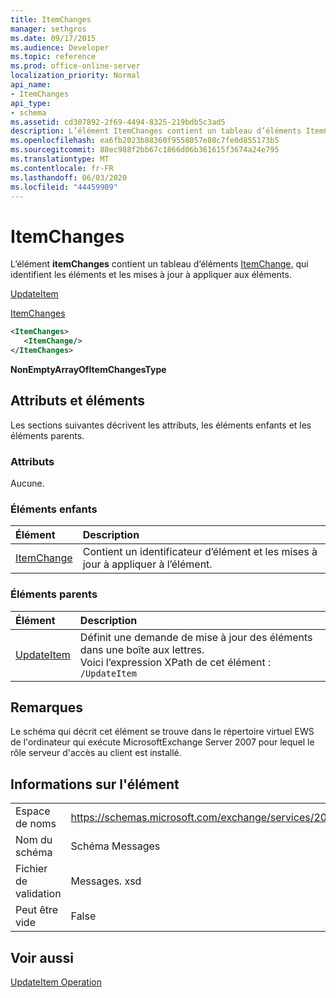```yaml
---
title: ItemChanges
manager: sethgros
ms.date: 09/17/2015
ms.audience: Developer
ms.topic: reference
ms.prod: office-online-server
localization_priority: Normal
api_name:
- ItemChanges
api_type:
- schema
ms.assetid: cd307892-2f69-4494-8325-219bdb5c3ad5
description: L’élément ItemChanges contient un tableau d’éléments ItemChange, qui identifient les éléments et les mises à jour à appliquer aux éléments.
ms.openlocfilehash: ea6fb2023b88360f9558057e80c7fe0d855173b5
ms.sourcegitcommit: 88ec988f2bb67c1866d06b361615f3674a24e795
ms.translationtype: MT
ms.contentlocale: fr-FR
ms.lasthandoff: 06/03/2020
ms.locfileid: "44459909"
---
```

# <a name="itemchanges"></a>ItemChanges

L’élément **itemChanges** contient un tableau d’éléments [ItemChange,](itemchange.md) qui identifient les éléments et les mises à jour à appliquer aux éléments. 
  
[UpdateItem](updateitem.md)
  
[ItemChanges](itemchanges.md)
  
```xml
<ItemChanges>
   <ItemChange/>
</ItemChanges>
```

 **NonEmptyArrayOfItemChangesType**
## <a name="attributes-and-elements"></a>Attributs et éléments

Les sections suivantes décrivent les attributs, les éléments enfants et les éléments parents.
  
### <a name="attributes"></a>Attributs

Aucune.
  
### <a name="child-elements"></a>Éléments enfants

|**Élément**|**Description**|
|:-----|:-----|
|[ItemChange](itemchange.md) <br/> |Contient un identificateur d’élément et les mises à jour à appliquer à l’élément.  <br/> |
   
### <a name="parent-elements"></a>Éléments parents

|**Élément**|**Description**|
|:-----|:-----|
|[UpdateItem](updateitem.md) <br/> |Définit une demande de mise à jour des éléments dans une boîte aux lettres.  <br/> Voici l’expression XPath de cet élément :  <br/>  `/UpdateItem` <br/> |
   
## <a name="remarks"></a>Remarques

Le schéma qui décrit cet élément se trouve dans le répertoire virtuel EWS de l'ordinateur qui exécute MicrosoftExchange Server 2007 pour lequel le rôle serveur d'accès au client est installé.
  
## <a name="element-information"></a>Informations sur l'élément

|||
|:-----|:-----|
|Espace de noms  <br/> |https://schemas.microsoft.com/exchange/services/2006/messages  <br/> |
|Nom du schéma  <br/> |Schéma Messages  <br/> |
|Fichier de validation  <br/> |Messages. xsd  <br/> |
|Peut être vide  <br/> |False  <br/> |
   
## <a name="see-also"></a>Voir aussi



[UpdateItem Operation](updateitem-operation.md)

